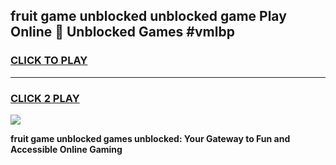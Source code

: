 
## fruit game unblocked unblocked game Play Online 👋 Unblocked Games #vmlbp
<h3>
<a href="https://premium.freeplayer.one?title=fruit_game_unblocked&ref=21F">CLICK TO PLAY</a></h3>
<hr>

<h3>
<a href="https://premium.freeplayer.one?title=fruit_game_unblocked&ref=21F">CLICK 2 PLAY</a>
  
</h3>

<a href="https://premium.freeplayer.one?title=fruit_game_unblocked&ref=21F/"><img src="https://clearcache.store/games.png"></a>


**fruit game unblocked games unblocked: Your Gateway to Fun and Accessible Online Gaming**
